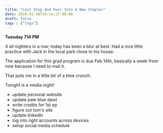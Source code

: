 ```yaml
---
title: "Last Stop And Over Into A New Chapter"
date: 2018-01-30T19:14:27-08:00
draft: false
tags : ["logs"]
---
```


**Tuesday 714 PM**

4 all nighters in a row; today has been a blur at best. Had a nice little practice with Jack in the local park close to his house.

The application for this grad program is due Feb 14th,
basically a week from now because I need to mail it.

That puts me in a little bit of a time crunch.

Tonight is a media night!

- update personal website
- update pale blue dawt
- write credits for 1st ep
- figure out tom's site
- update linkedIn
- log into right accounts across devices
- setup social media schedule
